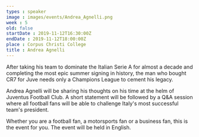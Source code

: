 ```yaml
---
types : speaker
image : images/events/Andrea_Agnelli.png
week : 5
old: false
startDate : 2019-11-12T16:30:00Z
endDate : 2019-11-12T18:00:00Z
place : Corpus Christi College
title : Andrea Agnelli
---
```


After taking his team to dominate the Italian Serie A for almost a decade and completing the most epic summer signing in history, the man who bought CR7 for Juve needs only a Champions League to cement his legacy. 

Andrea Agnelli will be sharing his thoughts on his time at the helm of Juventus Football Club. A short statement will be followed by a Q&A session where all football fans will be able to challenge Italy's most successful team's president.

Whether you are a football fan, a motorsports fan or a business fan, this is the event for you. The event will be held in English.